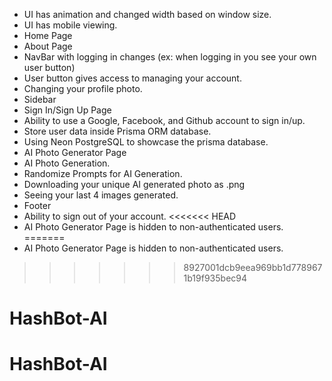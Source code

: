 - UI has animation and changed width based on window size.
- UI has mobile viewing.
- Home Page
- About Page
- NavBar with logging in changes (ex: when logging in you see your own user button)
- User button gives access to managing your account.
- Changing your profile photo.
- Sidebar
- Sign In/Sign Up Page
- Ability to use a Google, Facebook, and Github account to sign in/up.
- Store user data inside Prisma ORM database.
- Using Neon PostgreSQL to showcase the prisma database.
- AI Photo Generator Page
- AI Photo Generation.
- Randomize Prompts for AI Generation.
- Downloading your unique AI generated photo as .png
- Seeing your last 4 images generated.
- Footer
- Ability to sign out of your account.
<<<<<<< HEAD
- AI Photo Generator Page is hidden to non-authenticated users.
=======
- AI Photo Generator Page is hidden to non-authenticated users.
>>>>>>> 8927001dcb9eea969bb1d7789671b19f935bec94
# HashBot-AI
# HashBot-AI

